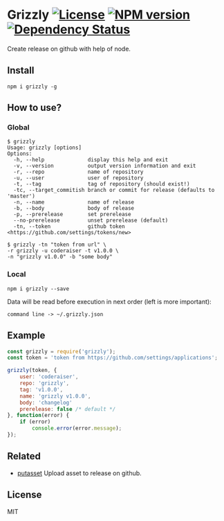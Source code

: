 # Grizzly [![License][LicenseIMGURL]][LicenseURL] [![NPM version][NPMIMGURL]][NPMURL] [![Dependency Status][DependencyStatusIMGURL]][DependencyStatusURL]

Create release on github with help of node.

## Install

```
npm i grizzly -g
```
## How to use?

### Global

```
$ grizzly
Usage: grizzly [options]
Options:
  -h, --help              display this help and exit
  -v, --version           output version information and exit
  -r, --repo              name of repository
  -u, --user              user of repository
  -t, --tag               tag of repository (should exist!)
  -tc, --target_commitish branch or commit for release (defaults to 'master')
  -n, --name              name of release
  -b, --body              body of release
  -p, --prerelease        set prerelease
  --no-prerelease         unset prerelease (default)
  -tn, --token            github token <https://github.com/settings/tokens/new>

$ grizzly -tn "token from url" \
-r grizzly -u coderaiser -t v1.0.0 \
-n "grizzly v1.0.0" -b "some body"
```

### Local

```
npm i grizzly --save
```

Data will be read before execution in next order (left is more important):

`command line -> ~/.grizzly.json`

## Example

```js
const grizzly = require('grizzly');
const token = 'token from https://github.com/settings/applications';

grizzly(token, {
    user: 'coderaiser',
    repo: 'grizzly',
    tag: 'v1.0.0',
    name: 'grizzly v1.0.0',
    body: 'changelog'
    prerelease: false /* default */
}, function(error) {
    if (error)
        console.error(error.message);
});
```

## Related

- [putasset](https://github.com/coderaiser/node-putasset "Putasset") Upload asset to release on github.


## License

MIT

[NPMIMGURL]:                https://img.shields.io/npm/v/grizzly.svg?style=flat
[DependencyStatusIMGURL]:   https://img.shields.io/gemnasium/coderaiser/node-grizzly.svg?style=flat
[LicenseIMGURL]:            https://img.shields.io/badge/license-MIT-317BF9.svg?style=flat
[NPMURL]:                   https://npmjs.org/package/grizzly "npm"
[DependencyStatusURL]:      https://gemnasium.com/coderaiser/node-grizzly "Dependency Status"
[LicenseURL]:               https://tldrlegal.com/license/mit-license "MIT License"
